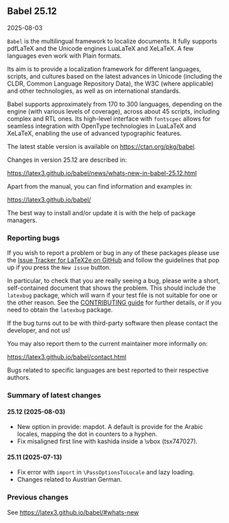 ## Babel 25.12

2025-08-03

`Babel` is the multilingual framework to localize documents. It fully
supports pdfLaTeX and the Unicode engines LuaLaTeX and XeLaTeX. A few
languages even work with Plain formats.

Its aim is to provide a localization framework for different languages,
scripts, and cultures based on the latest advances in Unicode
(including the CLDR, Common Language Repository Data), the W3C (where
applicable) and other technologies, as well as on international
standards.

Babel supports approximately from 170 to 300 languages, depending on
the engine (with various levels of coverage), across about 45 scripts,
including complex and RTL ones. Its high-level interface with
`fontscpec` allows for seamless integration with OpenType technologies
in LuaLaTeX and XeLaTeX, enabling the use of advanced typographic
features.

The latest stable version is available on <https://ctan.org/pkg/babel>.

Changes in version 25.12 are described in:

https://latex3.github.io/babel/news/whats-new-in-babel-25.12.html

Apart from the manual, you can find information and examples in:

https://latex3.github.io/babel/

The best way to install and/or update it is with the help of package
managers.

### Reporting bugs

If you wish to report a problem or bug in any of these packages please
use the
[Issue Tracker for LaTeX2e on GitHub](https://github.com/latex3/babel/issues)
and follow the guidelines that pop up if you press the `New issue`
button.

In particular, to check that you are really seeing a bug, please write
a short, self-contained document that shows the problem. This should
include the `latexbug` package, which will warn if your test file is
not suitable for one or the other reason. See the
[CONTRIBUTING guide](https://github.com/latex3/latex2e/blob/master/CONTRIBUTING.md)
for further details, or if you need to obtain the `latexbug` package.

If the bug turns out to be with third-party software then please
contact the developer, and not us!

You may also report them to the current maintainer more informally on:

   https://latex3.github.io/babel/contact.html

Bugs related to specific languages are best reported to their
respective authors.

### Summary of latest changes

#### 25.12 (2025-08-03)

* New option in provide: mapdot. A default is provide for the Arabic
  locales, mapping the dot in counters to a hyphen.
* Fix misaligned first line with kashida inside a \vbox (tsx747027).

#### 25.11 (2025-07-13)

* Fix error with `import` in `\PassOptionsToLocale` and lazy loading.
* Changes related to Austrian German.
       
### Previous changes

See https://latex3.github.io/babel/#whats-new
